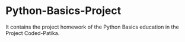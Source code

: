 # Python-Basics-Project
It contains the project homework of the Python Basics education in the Project Coded-Patika.
